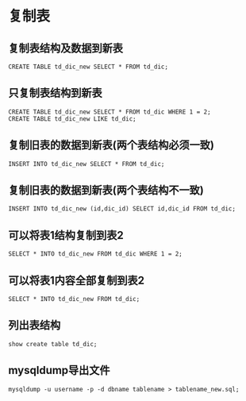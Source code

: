 ﻿# 复制表

## 复制表结构及数据到新表
```
CREATE TABLE td_dic_new SELECT * FROM td_dic;
```

## 只复制表结构到新表
```
CREATE TABLE td_dic_new SELECT * FROM td_dic WHERE 1 = 2;
CREATE TABLE td_dic_new LIKE td_dic;
```

## 复制旧表的数据到新表(两个表结构必须一致)
```
INSERT INTO td_dic_new SELECT * FROM td_dic;
```

## 复制旧表的数据到新表(两个表结构不一致)
```
INSERT INTO td_dic_new (id,dic_id) SELECT id,dic_id FROM td_dic;
```

## 可以将表1结构复制到表2
```
SELECT * INTO td_dic_new FROM td_dic WHERE 1 = 2;
```

## 可以将表1内容全部复制到表2
```
SELECT * INTO td_dic_new FROM td_dic;
```

## 列出表结构
```
show create table td_dic;
```

## mysqldump导出文件
```
mysqldump -u username -p -d dbname tablename > tablename_new.sql;
```




